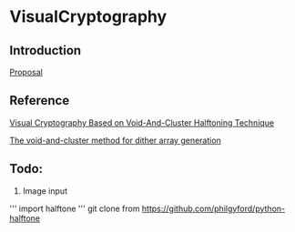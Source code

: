 # VisualCryptography

## Introduction
[Proposal](https://drive.google.com/drive/folders/1oXgqo2YpL_v7xoQOEfvn8o6-sq1QcBbp?usp=sharing)

## Reference
[Visual Cryptography Based on Void-And-Cluster Halftoning Technique](https://ieeexplore.ieee.org/document/4106475)

[The void-and-cluster method for dither array generation](http://cv.ulichney.com/papers/1993-void-cluster.pdf)
  
## Todo:
1. Image input


'''
import halftone
'''
git clone from https://github.com/philgyford/python-halftone
